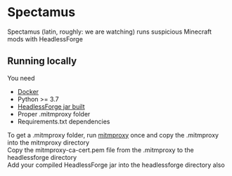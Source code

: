 # Spectamus
Spectamus (latin, roughly: we are watching) runs suspicious Minecraft mods with HeadlessForge
## Running locally
You need 
- [Docker](https://docs.docker.com/get-docker/)
- Python >= 3.7
- [HeadlessForge jar built](https://github.com/thefightagainstmalware/HeadlessForge)
- Proper .mitmproxy folder
- Requirements.txt dependencies

To get a .mitmproxy folder, run [mitmproxy](https://mitmproxy.org) once and copy the .mitmproxy into the mitmproxy directory<br>
Copy the mitmproxy-ca-cert.pem file from the .mitmproxy to the headlessforge directory<br>
Add your compiled HeadlessForge jar into the headlessforge directory also
